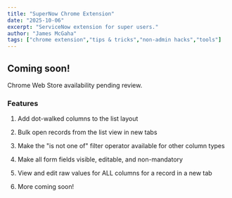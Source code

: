 ```yaml
---
title: "SuperNow Chrome Extension"
date: "2025-10-06"
excerpt: "ServiceNow extension for super users."
author: "James McGaha"
tags: ["chrome extension","tips & tricks","non-admin hacks","tools"]
---
```


## Coming soon!
Chrome Web Store availability pending review.

### Features
1. Add dot-walked columns to the list layout

2. Bulk open records from the list view in new tabs

3. Make the "is not one of" filter operator available for other column types

4. Make all form fields visible, editable, and non-mandatory

5. View and edit raw values for ALL columns for a record in a new tab

6. More coming soon!